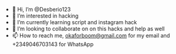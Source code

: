 - 👋 Hi, I’m @Desberio123
- 👀 I’m interested in hacking 
- 🌱 I’m currently learning script and instagram hack 
- 💞️ I’m looking to collaborate on on this hacks and help as well
- 📫 How to reach me, okaforboom@gmail.com for my email and +2349046703143 for WhatsApp 

<!---
Desberio123/Desberio123 is a ✨ special ✨ repository because its `README.md` (this file) appears on your GitHub profile.
You can click the Preview link to take a look at your changes.
--->
